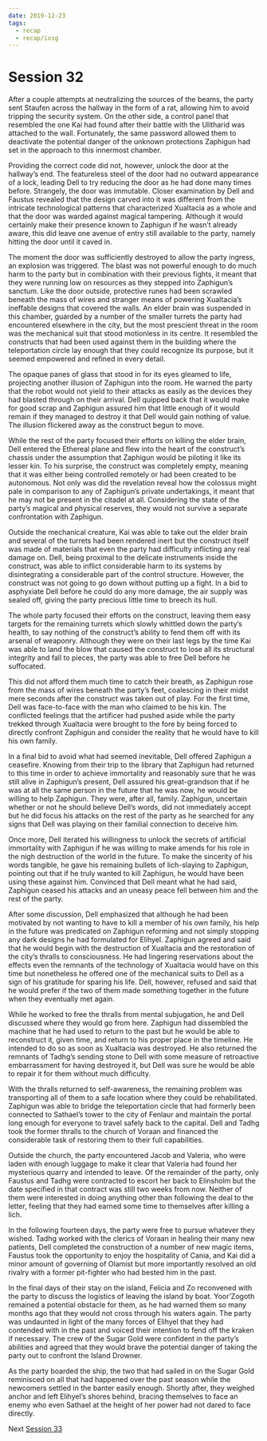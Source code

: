 ```yaml
---
date: 2019-12-23
tags:
  - recap
  - recap/iosg
---
```

# Session 32

After a couple attempts at neutralizing the sources of the beams, the party sent Staufen across the hallway in the form of a rat, allowing him to avoid tripping the security system. On the other side, a control panel that resembled the one Kai had found after their battle with the Ulitharid was attached to the wall. Fortunately, the same password allowed them to deactivate the potential danger of the unknown protections Zaphigun had set in the approach to this innermost chamber.

Providing the correct code did not, however, unlock the door at the hallway’s end. The featureless steel of the door had no outward appearance of a lock, leading Dell to try reducing the door as he had done many times before. Strangely, the door was immutable. Closer examination by Dell and Faustus revealed that the design carved into it was different from the intricate technological patterns that characterized Xualtacia as a whole and that the door was warded against magical tampering. Although it would certainly make their presence known to Zaphigun if he wasn’t already aware, this did leave one avenue of entry still available to the party, namely hitting the door until it caved in.

The moment the door was sufficiently destroyed to allow the party ingress, an explosion was triggered. The blast was not powerful enough to do much harm to the party but in combination with their previous fights, it meant that they were running low on resources as they stepped into Zaphigun’s sanctum. Like the door outside, protective runes had been scrawled beneath the mass of wires and stranger means of powering Xualtacia’s ineffable designs that covered the walls. An elder brain was suspended in this chamber, guarded by a number of the smaller turrets the party had encountered elsewhere in the city, but the most prescient threat in the room was the mechanical suit that stood motionless in its centre. It resembled the constructs that had been used against them in the building where the teleportation circle lay enough that they could recognize its purpose, but it seemed empowered and refined in every detail.

The opaque panes of glass that stood in for its eyes gleamed to life, projecting another illusion of Zaphigun into the room. He warned the party that the robot would not yield to their attacks as easily as the devices they had blasted through on their arrival. Dell quipped back that it would make for good scrap and Zaphigun assured him that little enough of it would remain if they managed to destroy it that Dell would gain nothing of value. The illusion flickered away as the construct begun to move.

While the rest of the party focused their efforts on killing the elder brain, Dell entered the Ethereal plane and flew into the heart of the construct’s chassis under the assumption that Zaphigun would be piloting it like its lesser kin. To his surprise, the construct was completely empty, meaning that it was either being controlled remotely or had been created to be autonomous. Not only was did the revelation reveal how the colossus might pale in comparison to any of Zaphigun’s private undertakings, it meant that he may not be present in the citadel at all. Considering the state of the party’s magical and physical reserves, they would not survive a separate confrontation with Zaphigun.

Outside the mechanical creature, Kai was able to take out the elder brain and several of the turrets had been rendered inert but the construct itself was made of materials that even the party had difficulty inflicting any real damage on. Dell, being proximal to the delicate instruments inside the construct, was able to inflict considerable harm to its systems by disintegrating a considerable part of the control structure. However, the construct was not going to go down without putting up a fight. In a bid to asphyxiate Dell before he could do any more damage, the air supply was sealed off, giving the party precious little time to breech its hull.

The whole party focused their efforts on the construct, leaving them easy targets for the remaining turrets which slowly whittled down the party’s health, to say nothing of the construct’s ability to fend them off with its arsenal of weaponry. Although they were on their last legs by the time Kai was able to land the blow that caused the construct to lose all its structural integrity and fall to pieces, the party was able to free Dell before he suffocated.

This did not afford them much time to catch their breath, as Zaphigun rose from the mass of wires beneath the party’s feet, coalescing in their midst mere seconds after the construct was taken out of play. For the first time, Dell was face-to-face with the man who claimed to be his kin. The conflicted feelings that the artificer had pushed aside while the party trekked through Xualtacia were brought to the fore by being forced to directly confront Zaphigun and consider the reality that he would have to kill his own family.

In a final bid to avoid what had seemed inevitable, Dell offered Zaphigun a ceasefire. Knowing from their trip to the library that Zaphigun had returned to this time in order to achieve immortality and reasonably sure that he was still alive in Zaphigun’s present, Dell assured his great-grandson that if he was at all the same person in the future that he was now, he would be willing to help Zaphigun. They were, after all, family. Zaphigun, uncertain whether or not he should believe Dell’s words, did not immediately accept but he did focus his attacks on the rest of the party as he searched for any signs that Dell was playing on their familial connection to deceive him.

Once more, Dell iterated his willingness to unlock the secrets of artificial immortality with Zaphigun if he was willing to make amends for his role in the nigh destruction of the world in the future. To make the sincerity of his words tangible, he gave his remaining bullets of lich-slaying to Zaphigun, pointing out that if he truly wanted to kill Zaphigun, he would have been using these against him. Convinced that Dell meant what he had said, Zaphigun ceased his attacks and an uneasy peace fell between him and the rest of the party.

After some discussion, Dell emphasized that although he had been motivated by not wanting to have to kill a member of his own family, his help in the future was predicated on Zaphigun reforming and not simply stopping any dark designs he had formulated for Elihyel. Zaphigun agreed and said that he would begin with the destruction of Xualtacia and the restoration of the city’s thralls to consciousness. He had lingering reservations about the effects even the remnants of the technology of Xualtacia would have on this time but nonetheless he offered one of the mechanical suits to Dell as a sign of his gratitude for sparing his life. Dell, however, refused and said that he would prefer if the two of them made something together in the future when they eventually met again.

While he worked to free the thralls from mental subjugation, he and Dell discussed where they would go from here. Zaphigun had dissembled the machine that he had used to return to the past but he would be able to reconstruct it, given time, and return to his proper place in the timeline. He intended to do so as soon as Xualtacia was destroyed. He also returned the remnants of Tadhg’s sending stone to Dell with some measure of retroactive embarrassment for having destroyed it, but Dell was sure he would be able to repair it for them without much difficulty.

With the thralls returned to self-awareness, the remaining problem was transporting all of them to a safe location where they could be rehabilitated. Zaphigun was able to bridge the teleportation circle that had formerly been connected to Sathael’s tower to the city of Fenlaur and maintain the portal long enough for everyone to travel safely back to the capital. Dell and Tadhg took the former thralls to the church of Voraan and financed the considerable task of restoring them to their full capabilities.

Outside the church, the party encountered Jacob and Valeria, who were laden with enough luggage to make it clear that Valeria had found her mysterious quarry and intended to leave. Of the remainder of the party, only Faustus and Tadhg were contracted to escort her back to Elinsholm but the date specified in that contract was still two weeks from now. Neither of them were interested in doing anything other than following the deal to the letter, feeling that they had earned some time to themselves after killing a lich.

In the following fourteen days, the party were free to pursue whatever they wished. Tadhg worked with the clerics of Voraan in healing their many new patients, Dell completed the construction of a number of new magic items, Faustus took the opportunity to enjoy the hospitality of Cania, and Kai did a minor amount of governing of Olamist but more importantly resolved an old rivalry with a former pit-fighter who had bested him in the past.

In the final days of their stay on the island, Felicia and Zo reconvened with the party to discuss the logistics of leaving the island by boat. Yoor’Zogoth remained a potential obstacle for them, as he had warned them so many months ago that they would not cross through his waters again. The party was undaunted in light of the many forces of Elihyel that they had contended with in the past and voiced their intention to fend off the kraken if necessary. The crew of the Sugar Gold were confident in the party’s abilities and agreed that they would brave the potential danger of taking the party out to confront the Island Drowner.

As the party boarded the ship, the two that had sailed in on the Sugar Gold reminisced on all that had happened over the past season while the newcomers settled in the banter easily enough. Shortly after, they weighed anchor and left Elihyel’s shores behind, bracing themselves to face an enemy who even Sathael at the height of her power had not dared to face directly.

Next
[Session 33](Recaps/Isle%20of%20Sleepless%20Graves/Session%2033.md)